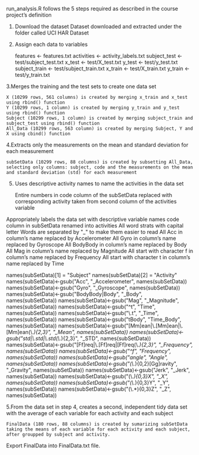 run_analysis.R follows the 5 steps required as described in the course project’s definition

1. Download the dataset
		Dataset downloaded and extracted under the folder called UCI HAR Dataset

2. Assign each data to variables

	features <- features.txt 
	activities <- activity_labels.txt
	subject_test <- test/subject_test.txt 
	x_test <- test/X_test.txt 
	y_test <- test/y_test.txt 
	subject_train <- test/subject_train.txt 
	x_train <- test/X_train.txt 
	y_train <- test/y_train.txt 


3.Merges the training and the test sets to create one data set

	X (10299 rows, 561 columns) is created by merging x_train and x_test using rbind() function
	Y (10299 rows, 1 column) is created by merging y_train and y_test using rbind() function
	Subject (10299 rows, 1 column) is created by merging subject_train and subject_test using rbind() function
	All_Data (10299 rows, 563 column) is created by merging Subject, Y and X using cbind() function

4.Extracts only the measurements on the mean and standard deviation for each measurement

	subSetData (10299 rows, 88 columns) is created by subsetting All_Data, selecting only columns: subject, code and the measurements on the mean and standard deviation (std) for each measurement

5. Uses descriptive activity names to name the activities in the data set

	Entire numbers in code column of the subSetData replaced with corresponding activity taken from second column of the activities variable

Appropriately labels the data set with descriptive variable names
code column in subSetData renamed into activities
All word strats with capital letter
Words are separated by "_" to make them easier to read
All Acc in column’s name replaced by Accelerometer
All Gyro in column’s name replaced by Gyroscope
All BodyBody in column’s name replaced by Body
All Mag in column’s name replaced by Magnitude
All start with character f in column’s name replaced by Frequency
All start with character t in column’s name replaced by Time


names(subSetData)[1] = "Subject"
names(subSetData)[2] = "Activity"
names(subSetData)<-gsub("Acc", "_Accelerometer", names(subSetData))
names(subSetData)<-gsub("Gyro", "_Gyroscope", names(subSetData))
names(subSetData)<-gsub("BodyBody|Body", "_Body", names(subSetData))
names(subSetData)<-gsub("Mag", "_Magnitude", names(subSetData))
names(subSetData)<-gsub("^t", "Time", names(subSetData))
names(subSetData)<-gsub("\\.t", "_Time", names(subSetData))
names(subSetData)<-gsub("tBody", "Time_Body", names(subSetData))
names(subSetData)<-gsub("[Mm]ean|\\.[Mm]ean|\\.[Mm]ean(\\.*){2,3}", "_Mean", names(subSetData))
names(subSetData)<-gsub("std|\\.std|\\.std(\\.*){2,3}", "_STD", names(subSetData))
names(subSetData)<-gsub("[Ff]req|\\.[Ff]req|[Ff]req(\\.*){2,3}", "_Frequency", names(subSetData))
names(subSetData)<-gsub("^f", "Frequency", names(subSetData))
names(subSetData)<-gsub("angle", "Angle", names(subSetData))
names(subSetData)<-gsub("(\\.*){0,2}[Gg]ravity", "_Gravity", names(subSetData))
names(subSetData)<-gsub("Jerk", "_Jerk", names(subSetData))
names(subSetData)<-gsub("(\\.*){0,3}X", "_X", names(subSetData))
names(subSetData)<-gsub("(\\.*){0,3}Y", "_Y", names(subSetData))
names(subSetData)<-gsub("(\\.*){0,3}Z", "_Z", names(subSetData))

5.From the data set in step 4, creates a second, independent tidy data set with the average of each variable for each activity and each subject

	FinalData (180 rows, 88 columns) is created by sumarizing subSetData taking the means of each variable for each activity and each subject, after groupped by subject and activity.
Export FinalData into FinalData.txt file.
